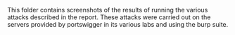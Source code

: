 This folder contains screenshots of the results of running the various attacks described in the report. These attacks were carried out on the servers provided by portswigger in its various labs and using the burp suite.